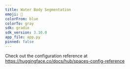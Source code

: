 ```yaml
---
title: Water Body Segmentation
emoji: 🏃
colorFrom: blue
colorTo: gray
sdk: gradio
sdk_version: 3.10.0
app_file: app.py
pinned: false
---
```


Check out the configuration reference at https://huggingface.co/docs/hub/spaces-config-reference
